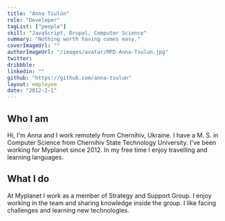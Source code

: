 ```yaml
---
title: "Anna Tsulún"
role: "Developer"
tagList: ["people"]
skill: "JavaScript, Drupal, Computer Science"
summary: "Nothing worth having comes easy."
coverImageUrl: ""
authorImageUrl: "/images/avatar/MPD-Anna-Tsulun.jpg"
twitter: 
dribbble: 
linkedin: ""
github: "https://github.com/anna-tsulun"
layout: employee
date: "2012-2-1"
---
```


## Who I am

Hi, I'm Anna and I work remotely from Chernihiv, Ukraine. I have a M. S. in Computer Science from Chernihiv State Technology University. I've been working for Myplanet since 2012. In my free time I enjoy travelling and learning languages.

## What I do

At Myplanet I work as a member of Strategy and Support Group. I enjoy working in the team and sharing knowledge inside the group. I like facing challenges and learning new technologies.

